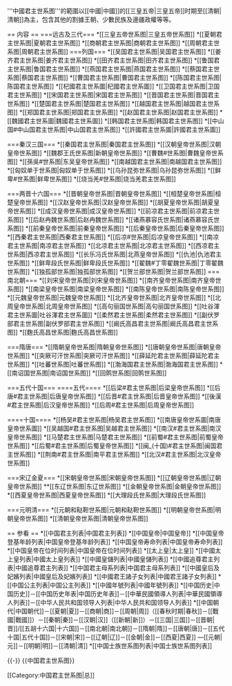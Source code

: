 '''中國君主世系图'''的範圍以[[中國|中國]]的[[三皇五帝|三皇五帝]]时期至[[清朝|清朝]]為主，包含其他的割據王朝、少數民族及邊疆政權等等。

== 内容 ==
===远古及三代===
*[[三皇五帝世系图|三皇五帝世系图]]
*[[夏朝君主世系图|夏朝君主世系图]]
*[[商朝君主世系图|商朝君主世系图]]
*[[周朝君主世系图|周朝君主世系图]]
===列国===
*[[吴国君主世系图|吴国君主世系图]]
*[[姜齐君主世系图|姜齐君主世系图]]
*[[田齐君主世系图|田齐君主世系图]]
*[[鲁国君主世系图|鲁国君主世系图]]
*[[燕国君主世系图|燕国君主世系图]]
*[[蔡国君主世系图|蔡国君主世系图]]
*[[曹国君主世系图|曹国君主世系图]]
*[[陈国君主世系图|陈国君主世系图]]
*[[杞國君主世系圖|杞國君主世系圖]]
*[[卫国君主世系图|卫国君主世系图]]
*[[宋国君主世系图|宋国君主世系图]]
*[[晋国君主世系图|晋国君主世系图]]
*[[楚国君主世系图|楚国君主世系图]]
*[[越国君主世系图|越国君主世系图]]
*[[郑国君主世系图|郑国君主世系图]]
*[[赵国君主世系图|赵国君主世系图]]
*[[魏國君主世系圖|魏國君主世系圖]]
*[[韩国君主世系图|韩国君主世系图]]
*[[中山国#中山国君主世系图|中山国君主世系图]]
*[[許國君主世系圖|許國君主世系圖]]

===秦汉三国===
*[[秦国君主世系图|秦国君主世系图]]
*[[汉朝皇帝世系图|汉朝皇帝世系图]]
*[[魏郡王氏世系图|新朝皇帝世系图]]
*[[曹魏#世系图|曹魏皇帝世系图]]
*[[孫吳#世系图|东吴皇帝世系图]]
*[[南越国君主世系图|南越国君主世系图]]
*[[匈奴单于世系图|匈奴单于世系图]]
*[[乌孙昆弥世系图|乌孙昆弥世系图]]
*[[鲜卑#世系图|鲜卑世系图]]
*[[烧当羌#世系图|烧当羌君主世系图]]

===两晋十六国===
*[[晋朝皇帝世系图|晋朝皇帝世系图]]
*[[桓楚皇帝世系图|桓楚皇帝世系图]]
*[[汉赵皇帝世系图|汉赵皇帝世系图]]
*[[胡夏皇帝世系图|胡夏皇帝世系图]]
*[[成汉皇帝世系图|成汉皇帝世系图]]
*[[前凉君主世系图|前凉君主世系图]]
*[[后赵冉魏世系图|后赵冉魏世系图]]
*[[诸燕慕容氏世系图|诸燕慕容氏世系图]]
*[[前秦皇帝世系图|前秦皇帝世系图]]
*[[后秦皇帝世系图|后秦皇帝世系图]]
*[[西秦君主世系图|西秦君主世系图]]
*[[后凉#世系图|后凉皇帝世系图]]
*[[南凉君主世系图|南凉君主世系图]]
*[[北凉君主世系图|北凉君主世系图]]
*[[西凉君主世系图|西凉君主世系图]]
*[[长乐冯氏世系图|北燕皇帝世系图]]
*[[仇池|仇池君主世系图]]
*[[鲜卑段氏世系图|鲜卑段氏世系图]]
*[[翟魏#丁零翟魏世系图|丁零翟魏世系图]]
*[[独孤部世系图|独孤部世系图]]
*[[贺兰部世系图|贺兰部世系图]]
===南北朝===
*[[刘宋皇帝世系图|刘宋皇帝世系图]]
*[[南齐皇帝世系图|南齐皇帝世系图]]
*[[南梁皇帝世系图|南梁皇帝世系图]]
*[[南陈皇帝世系图|南陈皇帝世系图]]
*[[元魏皇帝世系图|元魏皇帝世系图]]
*[[北齐皇帝世系图|北齐皇帝世系图]]
*[[北周皇帝世系图|北周皇帝世系图]]
*[[高句丽国世系图|高句丽国世系图]]
*[[吐谷渾君主世系圖|吐谷渾君主世系圖]]
*[[柔然君主世系图|柔然君主世系图]]
*[[副伏罗部君主世系图|副伏罗部君主世系图]]
*[[阚氏高昌君主世系图|阚氏高昌君主世系图]]
*[[麴氏高昌世系图|麴氏高昌世系图]]

===隋唐===
*[[隋朝皇帝世系图|隋朝皇帝世系图]]
*[[唐朝皇帝世系图|唐朝皇帝世系图]]
*[[突厥可汗世系图|突厥可汗世系图]]
*[[薛延陀君主世系图|薛延陀君主世系图]]
*[[吐蕃世系图|吐蕃世系图]]
*[[渤海国君主世系图|渤海国君主世系图]]
*[[南诏国世系图|南诏国世系图]]
*[[回鹘世系图|回鹘世系图]]

===五代十国===
====五代====
*[[后梁#君主世系图|后梁皇帝世系图]]
*[[后唐#君主世系图|后唐皇帝世系图]]
*[[后晋#君主世系图|后晋皇帝世系图]]
*[[後漢#君主世系图|后汉皇帝世系图]]
*[[后周#君主世系图|后周皇帝世系图]]

====十国====
*[[杨吴#君主世系图|杨吴君主世系图]]
*[[南唐皇帝世系圖|南唐皇帝世系圖]]
*[[吴越国#君主世系图|吴越君主世系图]]
*[[南汉#君主世系图|南汉皇帝世系图]]
*[[马楚君主世系图|马楚君主世系图]]
*[[前蜀#君主世系图|前蜀皇帝世系图]]
*[[后蜀#君主世系图|后蜀皇帝世系图]]
*[[闽_(十国)#君主世系图|闽国君主世系图]]
*[[荆南#君主世系图|南平君主世系图]]
*[[北汉#君主世系图|北汉皇帝世系图]]

===宋辽金夏===
*[[宋朝皇帝世系图|宋朝皇帝世系图]]
*[[辽朝皇帝世系图|辽朝皇帝世系图]]
**[[东辽世系图|东辽世系图]]
*[[金朝皇帝世系图|金朝皇帝世系图]]
*[[西夏皇帝世系图|西夏皇帝世系图]]
*[[大理段氏世系图|大理段氏世系图]]

===元明清===
*[[元朝和鞑靼世系图|元朝和鞑靼世系图]]
*[[明朝皇帝世系图|明朝皇帝世系图]]
*[[清朝皇帝世系图|清朝皇帝世系图]]

== 参看 ==
*[[中国君主列表|中国君主列表]]
*[[中国皇帝|中国皇帝]]
*[[中国皇帝登基年龄列表|中国皇帝登基年龄列表]]
*[[中国皇帝寿命列表|中国皇帝寿命列表]]
*[[中国皇帝在位时间列表|中国皇帝在位时间列表]]
*[[太上皇|太上皇]]
*[[中國太上皇列表|中國太上皇列表]]
*[[中國皇儲列表|中國皇儲列表]]
*[[中國追尊君主列表|中國追尊君主列表]]
*[[中国君主母系列表|中国君主母系列表]]
*[[中國皇后及妃嬪列表|中國皇后及妃嬪列表]]
*[[中國君王諸子女列表|中國君王諸子女列表]]
*[[中国公主列表|中国公主列表]]
*[[中國年號列表|中國年號列表]]
*[[中国历史|中国历史]]－[[中国历史年表|中国历史年表]]－[[中華民國領導人列表|中華民國領導人列表]]－[[中华人民共和国领导人列表|中华人民共和国领导人列表]]
*[[中国朝代|中国朝代]]－[[夏朝|夏]]－[[商朝|商]]－[[周朝|周]]（[[春秋时期|春秋]]－[[戰國|戰國]]）－[[秦朝|秦]]－[[汉朝|汉]]（[[新朝|新]]）－[[三国|三国]]－[[晋朝|晋]]/[[五胡十六国|十六国]]－[[南北朝|南北朝]]－[[隋朝|隋]]－[[唐朝|唐]]－[[五代十国|五代十国]]－[[宋朝|宋]]－[[辽朝|辽]]－[[金朝|金]]－[[西夏|西夏]] —[[元朝|元]]－[[明朝|明]]－[[清朝|清]]
*[[中国士族世系图列表|中国士族世系图列表]]

{{-}}
{{中国君主世系图}}

[[Category:中国君主世系图|总]]